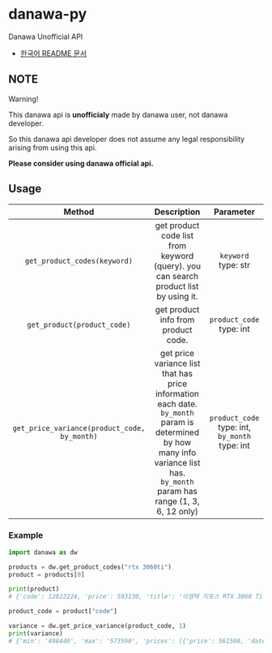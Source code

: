 # danawa-py
Danawa Unofficial API

- [한국어 README 문서](./README.md)

## NOTE
Warning!

This danawa api is **unofficialy** made by danawa user, not danawa developer.

So this danawa api developer does not assume any legal responsibility arising from using this api.

**Please consider using danawa official api.**

## Usage
|Method|Description|Parameter|
|:--:|:---:|:---:|
|`get_product_codes(keyword)`|get product code list from keyword (query). you can search product list by using it.|`keyword` type: str|
|`get_product(product_code)`|get product info from product code.|`product_code` type: int|
|`get_price_variance(product_code, by_month)`|get price variance list that has price information each date. `by_month` param is determined by how many info variance list has. `by_month` param has range (1, 3, 6, 12 only)|`product_code` type: int, `by_month` type: int|

### Example
```python
import danawa as dw

products = dw.get_product_codes("rtx 3060ti")
product = products[0]

print(product)
# {'code': 12822224, 'price': 593130, 'title': '이엠텍 지포스 RTX 3060 Ti STORM X Dual OC D6 8GB'}

product_code = product["code"]

variance = dw.get_price_variance(product_code, 1)
print(variance)
# {'min': '498440', 'max': '573590', 'prices': [{'price': 561500, 'date': '09-27', 'full_date': '22-09-27'}, {'price': 498440, 'date': '10-04', 'full_date': '22-10-04'} ...}
```
